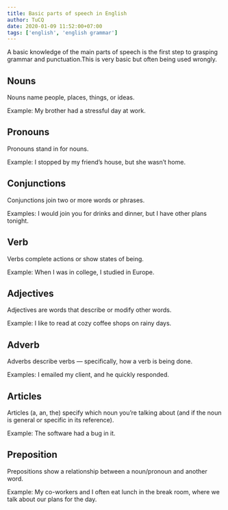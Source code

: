 ```yaml
---
title: Basic parts of speech in English
author: TuCQ
date: 2020-01-09 11:52:00+07:00
tags: ['english', 'english grammar']
---
```


A basic knowledge of the main parts of speech is the first step to grasping grammar and punctuation.This is very basic but often being used wrongly.

## Nouns
Nouns name people, places, things, or ideas.

Example:
My brother had a stressful day at work.

## Pronouns
Pronouns stand in for nouns.

Example: I stopped by my friend’s house, but she wasn’t home.

## Conjunctions
Conjunctions join two or more words or phrases.

Examples: I would join you for drinks and dinner, but I have other plans tonight.

## Verb
Verbs complete actions or show states of being.

Example: When I was in college, I studied in Europe.

## Adjectives
Adjectives are words that describe or modify other words.

Example: I like to read at cozy coffee shops on rainy days.

## Adverb
Adverbs describe verbs — specifically, how a verb is being done.

Examples: I emailed my client, and he quickly responded.

## Articles
Articles (a, an, the) specify which noun you’re talking about (and if the noun is general or specific in its reference).

Example: The software had a bug in it.

## Preposition
Prepositions show a relationship between a noun/pronoun and another word.

Example: My co-workers and I often eat lunch in the break room, where we talk about our plans for the day.
